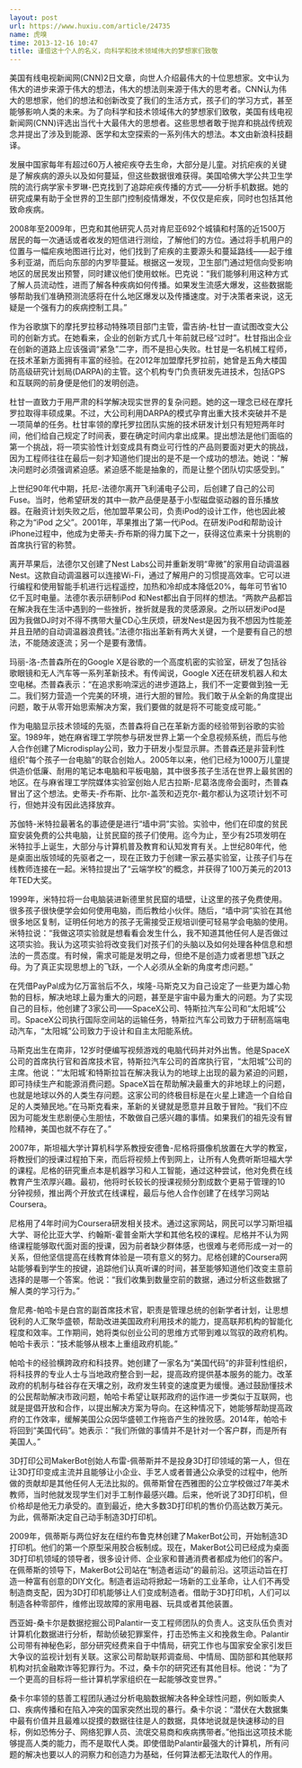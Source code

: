 ```yaml
---
layout: post
url: https://www.huxiu.com/article/24735
name: 虎嗅
time: 2013-12-16 10:47
title: 谨借这十个人的名义，向科学和技术领域伟大的梦想家们致敬
---
```

美国有线电视新闻网(CNN)2日文章，向世人介绍最伟大的十位思想家。文中认为伟大的进步来源于伟大的想法，伟大的想法则来源于伟大的思考者。CNN认为伟大的思想家，他们的想法和创新改变了我们的生活方式，孩子们的学习方式，甚至能够影响人类的未来。为了向科学和技术领域伟大的梦想家们致敬，美国有线电视新闻网(CNN)评选出当代十大最伟大的思想者。这些思想者敢于抛弃和挑战传统观念并提出了涉及到能源、医学和太空探索的一系列伟大的想法。本文由新浪科技翻译。

发展中国家每年有超过60万人被疟疾夺去生命，大部分是儿童。对抗疟疾的关键是了解疾病的源头以及如何蔓延，但这些数据很难获得。美国哈佛大学公共卫生学院的流行病学家卡罗琳-巴克找到了追踪疟疾传播的方式——分析手机数据。她的研究成果有助于全世界的卫生部门控制疫情爆发，不仅仅是疟疾，同时也包括其他致命疾病。

2008年至2009年，巴克和其他研究人员对肯尼亚692个城镇和村落的近1500万居民的每一次通话或者收发的短信进行测绘，了解他们的方位。通过将手机用户的位置与一幅疟疾地图进行比对，他们找到了疟疾的主要源头和蔓延路线——起于维多利亚湖，而后向东部的内罗毕蔓延。根据这一发现，卫生部门通过短信向受影响地区的居民发出预警，同时建议他们使用蚊帐。巴克说：“我们能够利用这种方式了解人员流动性，进而了解各种疾病如何传播。如果发生流感大爆发，这些数据能够帮助我们准确预测流感将在什么地区爆发以及传播速度。对于决策者来说，这无疑是一个强有力的疾病控制工具。”

作为谷歌旗下的摩托罗拉移动特殊项目部门主管，雷吉纳-杜甘一直试图改变大公司的创新方式。在她看来，企业的创新方式几十年前就已经“过时”。杜甘指出企业在创新的道路上应该强调“紧急”二字，而不是担心失败。杜甘是一名机械工程师，在技术革新方面拥有丰富的经验。在2012年加盟摩托罗拉前，她曾是五角大楼国防高级研究计划局(DARPA)的主管。这个机构专门负责研发先进技术，包括GPS和互联网的前身便是他们的发明创造。

杜甘一直致力于用严肃的科学解决现实世界的复杂问题。她的这一理念已经在摩托罗拉取得丰硕成果。不过，大公司利用DARPA的模式孕育出重大技术突破并不是一项简单的任务。杜甘率领的摩托罗拉团队实施的技术研发计划只有短短两年时间，他们给自己规定了时间表，要在确定时间内拿出成果。提出想法是他们面临的第一个挑战，将一项实验性计划变成具有商业可行性的产品则要面对更大的挑战，因为工程师往往在最后一刻才知道他们提出的是不是一个成功的想法。她说：“解决问题时必须强调紧迫感。紧迫感不能是抽象的，而是让整个团队切实感受到。”

上世纪90年代中期，托尼-法德尔离开飞利浦电子公司，后创建了自己的公司Fuse。当时，他希望研发的其中一款产品便是基于小型磁盘驱动器的音乐播放器。在融资计划失败之后，他加盟苹果公司，负责iPod的设计工作，他也因此被称之为“iPod 之父”。2001年，苹果推出了第一代iPod。在研发iPod和帮助设计iPhone过程中，他成为史蒂夫-乔布斯的得力属下之一，获得这位素来十分挑剔的首席执行官的称赞。

离开苹果后，法德尔又创建了Nest Labs公司并重新发明“卑微”的家用自动调温器Nest。这款自动调温器可以连接Wi-Fi，通过了解用户的习惯提高效率。它可以进行编程和使用智能手机进行远程遥控，加热和冷却成本降低20%，每年可节省10亿千瓦时电量。法德尔表示研制iPod 和Nest都出自于同样的想法。“两款产品都旨在解决我在生活中遇到的一些挫折，挫折就是我的灵感源泉。之所以研发iPod是因为我做DJ时对不得不携带大量CD心生厌烦，研发Nest是因为我不想因为性能差并且丑陋的自动调温器浪费钱。”法德尔指出革新有两大关键，一个是要有自己的想法，不能随波逐流；另一个是要有激情。

玛丽-洛-杰普森所在的Google X是谷歌的一个高度机密的实验室，研发了包括谷歌眼镜和无人汽车等一系列革新技术。有传闻说，Google X还在研发机器人和太空电梯。杰普森表示：“在追求影响深远的进步道路上，我们不一定要做到独一无二。我们努力营造一个完美的环境，进行大胆的冒险。我们敢于从全新的角度提出问题，敢于从零开始思索解决方案，我们要做的就是将不可能变成可能。”

作为电脑显示技术领域的先驱，杰普森将自己在革新方面的经验带到谷歌的实验室。1989年，她在麻省理工学院参与研发世界上第一个全息视频系统，而后与他人合作创建了Microdisplay公司，致力于研发小型显示屏。杰普森还是非营利性组织“每个孩子一台电脑”的联合创始人。2005年以来，他们已经为1000万儿童提供造价低廉、耐用的笔记本电脑和平板电脑，其中很多孩子生活在世界上最贫困的地区。在与麻省理工学院媒体实验室创始人尼古拉斯-尼葛洛庞帝会面时，杰普森冒出了这个想法。史蒂夫-乔布斯、比尔-盖茨和迈克尔-戴尔都认为这项计划不可行，但她并没有因此选择放弃。

苏伽特-米特拉最著名的事迹便是进行“墙中洞”实验。实验中，他们在印度的贫民窟安装免费的公共电脑，让贫民窟的孩子们使用。迄今为止，至少有25项发明在米特拉手上诞生，大部分与计算机普及教育和认知发育有关。上世纪80年代，他是桌面出版领域的先驱者之一，现在正致力于创建一家云基实验室，让孩子们与在线教师连接在一起。米特拉提出了“云端学校”的概念，并获得了100万美元的2013年TED大奖。

1999年，米特拉将一台电脑装进新德里贫民窟的墙壁，让这里的孩子免费使用。很多孩子很快便学会如何使用电脑，而后教给小伙伴。随后，“墙中洞”实验在其他很多地区复制，证明任何地方的孩子无需接受正规培训便可轻易学会电脑的使用。米特拉说：“我做这项实验就是想看看会发生什么，我不知道其他任何人是否做过这项实验。我认为这项实验将改变我们对孩子们的头脑以及如何处理各种信息和想法的一贯态度。有时候，需求可能是发明之母，但绝不是创造力或者思想飞跃之母。为了真正实现思想上的飞跃，一个人必须从全新的角度考虑问题。”

在凭借PayPal成为亿万富翁后不久，埃隆-马斯克又为自己设定了一些更为雄心勃勃的目标，解决地球上最为重大的问题，甚至是宇宙中最为重大的问题。为了实现自己的目标，他创建了3家公司——SpaceX公司、特斯拉汽车公司和“太阳城”公司。SpaceX公司执行国际空间站的运输任务，特斯拉汽车公司致力于研制高端电动汽车，“太阳城”公司致力于设计和自主太阳能系统。

马斯克出生在南非，12岁时便编写视频游戏的电脑代码并对外出售。他是SpaceX公司的首席执行官和首席技术官，特斯拉汽车公司的首席执行官，“太阳城”公司的主席。他说：“‘太阳城’和特斯拉旨在解决我认为的地球上出现的最为紧迫的问题，即可持续生产和能源消费问题。SpaceX旨在帮助解决最重大的非地球上的问题，也就是地球以外的人类生存问题。这家公司的终极目标是在火星上建造一个自给自足的人类殖民地。”在马斯克看来，革新的关键就是愿意并且敢于冒险。“我们不应因为可能发生悲剧便心生胆怯，不敢做自己感兴趣的事情。如果我们的祖先没有冒险精神，美国也就不存在了。”

2007年，斯坦福大学计算机科学系教授安德鲁-尼格将摄像机放置在大学的教室，将教授们的授课过程拍下来，而后将视频上传到网上，让所有人免费听斯坦福大学的课程。尼格的研究重点本是机器学习和人工智能，通过这种尝试，他对免费在线教育产生浓厚兴趣。最初，他将时长较长的授课视频分割成数个更易于管理的10分钟视频，推出两个开放式在线课程，最后与他人合作创建了在线学习网站Coursera。

尼格用了4年时间为Coursera研发相关技术。通过这家网站，网民可以学习斯坦福大学、哥伦比亚大学、约翰斯-霍普金斯大学和其他名校的课程。尼格并不认为网络课程能够取代面对面的授课，因为前者缺少群体感，也很难与老师形成一对一的关系，但他坚信提高在线教育体验是一项有意义的努力。尼格创建的Coursera网站能够看到学生的按键，追踪他们认真听课的时间，甚至能够知道他们改变主意前选择的是哪一个答案。他说：“我们收集到数量空前的数据，通过分析这些数据了解人类的学习行为。”

詹尼弗-帕哈卡是白宫的副首席技术官，职责是管理总统的创新学者计划，让思想锐利的人汇聚华盛顿，帮助改进美国政府利用技术的能力，提高联邦机构的智能化程度和效率。工作期间，她将类似创业公司的思维方式带到难以驾驭的政府机构。帕哈卡表示：“技术能够从根本上重组政府机能。”

帕哈卡的经验横跨政府和科技界。她创建了一家名为“美国代码”的非营利性组织，将科技界的专业人士与当地政府整合到一起，提高政府提供基本服务的能力。改革政府的机制与硅谷存在天壤之别，政府发生转变的速度更为缓慢。通过鼓励懂技术的公民帮助解决市政问题，帕哈卡希望让联邦政府的运作进一步类似于互联网，也就是提倡开放和合作，以提出解决方案为导向。在这种情况下，她能够帮助提高政府的工作效率，缓解美国公众因华盛顿工作拖沓产生的挫败感。2014年，帕哈卡将回到“美国代码”。她表示：“我们所做的事情并不是针对一个客户群，而是所有美国人。”

3D打印公司MakerBot创始人布雷-佩蒂斯并不是投身3D打印领域的第一人，但在让3D打印变成主流并且能够让小企业、手艺人或者普通公众承受的过程中，他所做的贡献却是其他任何人无法比拟的。佩蒂斯曾在西雅图的公立学校做过7年美术教师，当时他就发现学生们对手工制作最感兴趣。后来，他听说了3D打印机，但价格却是他无力承受的。直到最近，绝大多数3D打印机的售价仍高达数万美元。为此，佩蒂斯决定自己动手制造3D打印机。

2009年，佩蒂斯与两位好友在纽约布鲁克林创建了MakerBot公司，开始制造3D打印机。他们的第一个原型采用胶合板制成。现在，MakerBot公司已经成为桌面3D打印机领域的领导者，很多设计师、企业家和普通消费者都成为他们的客户。在佩蒂斯的领导下，MakerBot公司站在“制造者运动”的最前沿。这项运动旨在打造一种富有创意的DIY文化。制造者运动将掀起一场新的工业革命，让人们不再受制造商支配，因为3D打印机能够让人们变成制造者。借助于3D打印机，人们可以制造各种零部件，维修出现故障的家用电器、玩具或者其他装置。

西亚姆-桑卡尔是数据挖掘公司Palantir一支工程师团队的负责人。这支队伍负责对计算机化数据进行分析，帮助侦破犯罪案件，打击恐怖主义和挽救生命。Palantir公司带有神秘色彩，部分研究经费来自于中情局，研究工作也与国家安全家引发巨大争议的监视计划有关联。这家公司帮助联邦调查局、中情局、国防部和其他联邦机构对抗金融欺诈等犯罪行为。不过，桑卡尔的研究还有其他目标。他说：“为了一个更高的目标将一些计算机学家组织在一起能够改变世界。”

桑卡尔率领的慈善工程团队通过分析电脑数据解决各种全球性问题，例如贩卖人口、疾病传播和在陷入冲突的国家突然出现的暴行。桑卡尔说：“潜伏在大数据集中最有价值并且最难以捉摸的数据往往是人的数据，具体地说就是快速移动的目标，例如恐怖分子、网络犯罪人员、流氓交易商和疾病携带者。”他指出这项技术能够提高人类的能力，而不是取代人类。即使借助Palantir最强大的计算机，所有问题的解决也要以人的洞察力和创造力为基础，任何算法都无法取代人的作用。

